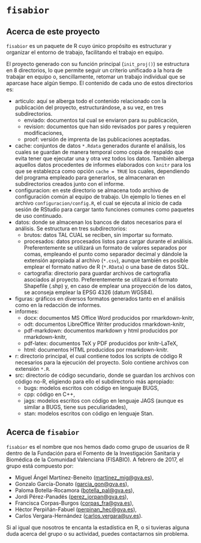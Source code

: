 
`fisabior`
==========

Acerca de este proyecto
-----------------------

`fisabior` es un paquete de R cuyo único propósito es estructurar y organizar el entorno de trabajo, facilitando el trabajo en equipo.

El proyecto generado con su función principal (`init_proj()`) se estructura en 8 directorios, lo que permite seguir un criterio unificado a la hora de trabajar en equipo o, sencillamente, retomar un trabajo individual que se aparcase hace algún tiempo. El contenido de cada uno de estos directorios es:

-   articulo: aquí se alberga todo el contenido relacionado con la publicación del proyecto, estructurándose, a su vez, en tres subdirectorios.
    -   enviado: documentos tal cual se enviaron para su publicación,
    -   revision: documentos que han sido revisados por pares y requieren modificaciones,
    -   proof: versión de imprenta de las publicaciones aceptadas.
-   cache: conjuntos de datos `*.Rdata` generados durante el análisis, los cuales se guardan de manera temporal como copia de respaldo que evita tener que ejecutar una y otra vez todos los datos. También alberga aquellos datos procedentes de informes elaborados con `knitr` para los que se establezca como opción `cache = TRUE` los cuales, dependiendo del programa empleado para generarlos, se almacenaran en subdirectorios creados junto con el informe.
-   configuracion: en este directorio se almacena todo archivo de configuración común al equipo de trabajo. Un ejemplo lo tienes en el archivo `configuracion/config.R`, el cual se ejecuta al inicio de cada sesión de RStudio para cargar tanto funciones comunes como paquetes de uso continuado.
-   datos: donde se almacenan los bancos de datos necesarios para el análisis. Se estructura en tres subdirectorios:
    -   brutos: datos TAL CUAL se reciben, sin importar su formato.
    -   procesados: datos procesados listos para cargar durante el análisis. Preferentemente se utilizará un formato de valores separados por comas, empleando el punto como separador decimal y dándole la extensión apropiada al archivo (`*.csv`), aunque también es posible emplear el formato nativo de R (`*.RData`) o una base de datos SQL.
    -   cartografia: directorio para guardar archivos de cartografía asociados al proyecto. Preferentemente se utilizará el formato Shapefile (.shp) y, en caso de emplear una proyección de los datos, se aconseja emplear la EPSG 4326 (datum WGS84).
-   figuras: gráficos en diversos formatos generados tanto en el análisis como en la redacción de informes.
-   informes:
    -   docx: documentos MS Office Word producidos por rmarkdown-knitr,
    -   odt: documentos LibreOffice Writer producidos rmarkdown-knitr,
    -   pdf-markdown: documentos markdown y html producidos por rmarkdown-knitr,
    -   pdf-latex: documentos TeX y PDF producidos por knitr-LaTeX,
    -   html: documentos HTML producidos por rmarkdown-knitr.
-   r: directorio principal, el cual contiene todos los scripts de código R necesarios para la ejecución del proyecto. Solo contiene archivos con extensión `*.R`.
-   src: directorio de código secundario, donde se guardan los archivos con código no-R, eligiendo para ello el subdirectorio más apropiado:
    -   bugs: modelos escritos con código en lenguaje BUGS,
    -   cpp: código en C++,
    -   jags: modelos escritos con código en lenguaje JAGS (aunque es similar a BUGS, tiene sus peculiaridades),
    -   stan: modelos escritos con código en lenguaje Stan.

Acerca de `fisabior`
--------------------

`fisabior` es el nombre que nos hemos dado como grupo de usuarios de R dentro de la Fundación para el Fomento de la Investigación Sanitaria y Biomédica de la Comunidad Valenciana (FISABIO). A febrero de 2017, el grupo está compuesto por:

-   Miguel Ángel Martínez-Beneito (<martinez_mig@gva.es>),
-   Gonzalo García-Donato (<garcia_gon@gva.es>),
-   Paloma Botella-Rocamora (<botella_pal@gva.es>),
-   Jordi Pérez-Panadés (<perez_jorpan@gva.es>),
-   Francisca Corpas-Burgos (<corpas_fra@gva.es>),
-   Hèctor Perpiñán-Fabuel (<perpinan_hec@gva.es>),
-   Carlos Vergara-Hernández (<carlos.vergara@uv.es>).

Si al igual que nosotros te encanta la estadística en R, o si tuvieras alguna duda acerca del grupo o su actividad, puedes contactarnos sin problema.
